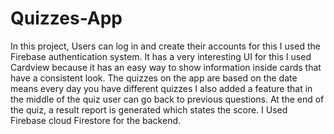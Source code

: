 # Quizzes-App

In this project, Users can log in and create their accounts for this I used the Firebase authentication system. It has a very interesting UI for this I used Cardview because it has an easy way to show information inside cards that have a consistent look.  The quizzes on the app are based on the date means every day you have different quizzes I also added a feature that in the middle of the quiz user can go back to previous questions. At the end of the quiz, a result report is generated which states the score. I Used Firebase cloud Firestore for the backend.
